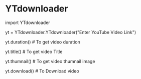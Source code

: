 # YTdownloader

import YTdownloader

yt = YTdownloader.YTdownloader("Enter YouTube Video Link")

yt.duration() # To get video duration

yt.title() # To get video Title

yt.thumnail() # To get video thumnail image

yt.download() # To Download video
